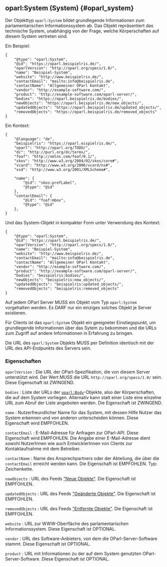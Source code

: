 oparl:System (System)   {#oparl_system}
--------------------

Der Objekttyp `oparl:System` bildet grundlegende Informationen zum
parlamentarischen Informationssystem ab. Das Objekt repräsentiert
das technische System, unabhängig von der Frage, welche Körperschaften
auf diesem System vertreten sind.

Ein Beispiel:

~~~~~  {#system_ex1 .json}
{
    "@type": "oparl:System",
    "@id": "https://oparl.beispielris.de/",
    "oparlVersion": "http://oparl.org/specs/1.0/",
    "name": "Beispiel-System",
    "website": "http://www.beispielris.de/",
    "contactEmail": "mailto:info@beispielris.de",
    "contactName": "Allgemeiner OParl Kontakt",
    "vendor": "http://example-software.com/",
    "product": "http://example-software.com/oparl-server/",
    "bodies": "https://oparl.beispielris.de/bodies/",
    "newObjects": "https://oparl.beispielris.de/new_objects/",
    "updatedObjects": "https://oparl.beispielris.de/updated_objects/",
    "removedObjects": "https://oparl.beispielris.de/removed_objects"
}
~~~~~

Ein Kontext:

~~~~~  {#system_ex_context .json}
{
    "@language": "de",
    "beispielris": "https://oparl.eispielris.de/",
    "oparl": "http://oparl.org/TODO/",
    "dc": "http://purl.org/dc/terms/",
    "foaf": "http://xmlns.com/foaf/0.1/",
    "skos": "http://www.w3.org/2004/02/skos/core#",
    "vcard": "http://www.w3.org/2006/vcard/ns#",
    "xsd": "http://www.w3.org/2001/XMLSchema#",

    "name": {
        "@id": "skos:prefLabel",
        "@type": "@id"
    },
    "contactEmail": {
        "@id": "foaf:mbox",
        "@type": "@id"
    },
}
~~~~~

Und das System-Objekt in kompakter Form unter Verwendung des Kontext:

~~~~~  {#system_ex2 .json}
{
    "@type": "oparl:System",
    "@id": "https://oparl.beispielris.de/",
    "oparlVersion": "http://oparl.org/specs/1.0/",
    "name": "Beispiel-System",
    "website": "http://www.beispielris.de/",
    "contactEmail": "mailto:info@beispielris.de",
    "contactName": "Allgemeiner OParl Kontakt",
    "vendor": "http://example-software.com/",
    "product": "http://example-software.com/oparl-server/",
    "bodies": "beispielris:bodies/",
    "newObjects": "beispielris:new_objects/",
    "updatedObjects": "beispielris:updated_objects/",
    "removedObjects": "beispielris:removed_objects"
}
~~~~~

Auf jedem OParl Server MUSS ein Objekt vom Typ `oparl:System` vorgehalten
werden. Es DARF nur ein einziges solches Objekt je Server existieren.

Für Clients ist das `oparl:System` Objekt ein geeigneter Einstiegspunkt,
um grundlegende Informationen über das Sytem zu bekommen und die URLs
zum Zugriff auf andere Informationen in Erfahrung zu bringen.

Die URL des `oparl:System` Objekts MUSS per Definition identisch mit
der URL des API-Endpunkts des Servers sein.

### Eigenschaften

`oparlVersion`
:   Die URL der OParl-Spezifikation, die von diesem Server unterstützt 
    wird. Der Wert MUSS die URL `http://oparl.org/specs/1.0/` sein.
    Diese Eigenschaft ist ZWINGEND.

`bodies`
:   Liste der URLs der [`oparl:Body`](#oparl_body)-Objekte, also der 
    Körperschaften, die auf dem System vorliegen. Alternativ kann statt 
    einer Liste eine einzelne URL zum Abruf der Liste angeboten werden. 
    Die Eigenschaft ist ZWINGEND.

`name`
:   Nutzerfreundlicher Name für das System, mit dessen Hilfe Nutzer das
    System erkennen und von anderen unterscheiden können. Diese Eigenschaft
    wird EMPFOHLEN.

`contactEmail`
:   E-Mail-Adresse für Anfragen zur OParl-API. Diese Eigenschaft wird 
    EMPFOHLEN. Die Angabe einer E-Mail-Adresse dient sowohl NutzerInnen
    wie auch EntwicklerInnen von Clients zur Kontaktaufnahme mit dem
    Betreiber. 

`contactName`
:   Name des Ansprechpartners oder der Abteilung, die über die `contactEmail`
    erreicht werden kann. Die Eigenschaft ist EMPFOHLEN. Typ: Zeichenkette.

`newObjects`
:   URL des Feeds ["Neue Objekte"](#feed_neue_objekte). Die Eigenschaft ist 
    EMPFOHLEN.

`updatedObjects`
:   URL des Feeds ["Geänderte Objekte"](#feed_geaenderte_objekte). Die 
    Eigenschaft ist EMPFOHLEN.

`removedObjects`
:   URL des Feeds ["Entfernte Objekte"](#feed_entfernte_objekte). Die 
    Eigenschaft ist EMPFOHLEN.

`website`
:   URL zur WWW-Oberfläche des parlamentarischen Informationssystem.
    Diese Eigenschaft ist OPTIONAL.

`vendor`
:   URL des Software-Anbieters, von dem die OParl-Server-Software stammt.
    Diese Eigenschaft ist OPTIONAL.

`product`
:   URL mit Informationen zu der auf dem System genutzten OParl-Server-Software.
    Diese Eigenschaft ist OPTIONAL.
